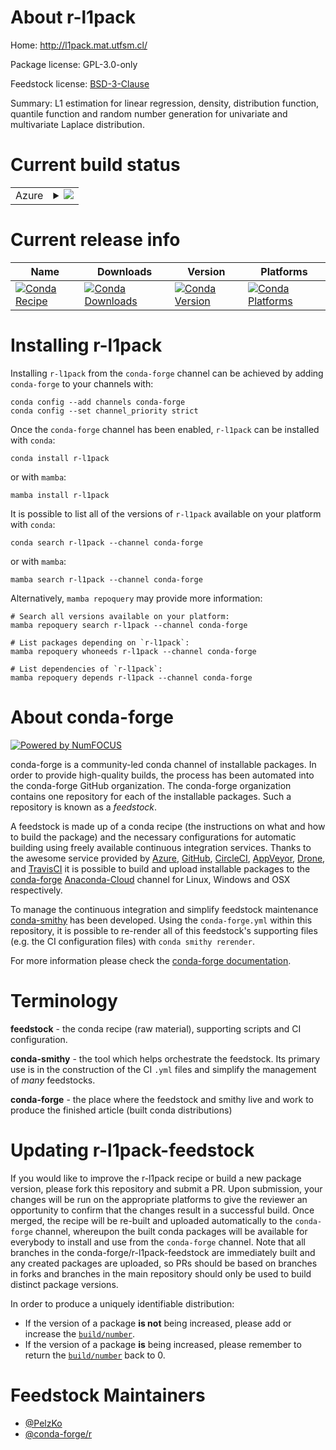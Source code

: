 About r-l1pack
==============

Home: http://l1pack.mat.utfsm.cl/

Package license: GPL-3.0-only

Feedstock license: [BSD-3-Clause](https://github.com/conda-forge/r-l1pack-feedstock/blob/main/LICENSE.txt)

Summary: L1 estimation for linear regression, density, distribution function, quantile function and random number generation for univariate and multivariate Laplace distribution.

Current build status
====================


<table>
    
  <tr>
    <td>Azure</td>
    <td>
      <details>
        <summary>
          <a href="https://dev.azure.com/conda-forge/feedstock-builds/_build/latest?definitionId=14003&branchName=main">
            <img src="https://dev.azure.com/conda-forge/feedstock-builds/_apis/build/status/r-l1pack-feedstock?branchName=main">
          </a>
        </summary>
        <table>
          <thead><tr><th>Variant</th><th>Status</th></tr></thead>
          <tbody><tr>
              <td>linux_64_r_base4.1</td>
              <td>
                <a href="https://dev.azure.com/conda-forge/feedstock-builds/_build/latest?definitionId=14003&branchName=main">
                  <img src="https://dev.azure.com/conda-forge/feedstock-builds/_apis/build/status/r-l1pack-feedstock?branchName=main&jobName=linux&configuration=linux_64_r_base4.1" alt="variant">
                </a>
              </td>
            </tr><tr>
              <td>linux_64_r_base4.2</td>
              <td>
                <a href="https://dev.azure.com/conda-forge/feedstock-builds/_build/latest?definitionId=14003&branchName=main">
                  <img src="https://dev.azure.com/conda-forge/feedstock-builds/_apis/build/status/r-l1pack-feedstock?branchName=main&jobName=linux&configuration=linux_64_r_base4.2" alt="variant">
                </a>
              </td>
            </tr><tr>
              <td>osx_64_r_base4.1</td>
              <td>
                <a href="https://dev.azure.com/conda-forge/feedstock-builds/_build/latest?definitionId=14003&branchName=main">
                  <img src="https://dev.azure.com/conda-forge/feedstock-builds/_apis/build/status/r-l1pack-feedstock?branchName=main&jobName=osx&configuration=osx_64_r_base4.1" alt="variant">
                </a>
              </td>
            </tr><tr>
              <td>osx_64_r_base4.2</td>
              <td>
                <a href="https://dev.azure.com/conda-forge/feedstock-builds/_build/latest?definitionId=14003&branchName=main">
                  <img src="https://dev.azure.com/conda-forge/feedstock-builds/_apis/build/status/r-l1pack-feedstock?branchName=main&jobName=osx&configuration=osx_64_r_base4.2" alt="variant">
                </a>
              </td>
            </tr><tr>
              <td>win_64</td>
              <td>
                <a href="https://dev.azure.com/conda-forge/feedstock-builds/_build/latest?definitionId=14003&branchName=main">
                  <img src="https://dev.azure.com/conda-forge/feedstock-builds/_apis/build/status/r-l1pack-feedstock?branchName=main&jobName=win&configuration=win_64_" alt="variant">
                </a>
              </td>
            </tr>
          </tbody>
        </table>
      </details>
    </td>
  </tr>
</table>

Current release info
====================

| Name | Downloads | Version | Platforms |
| --- | --- | --- | --- |
| [![Conda Recipe](https://img.shields.io/badge/recipe-r--l1pack-green.svg)](https://anaconda.org/conda-forge/r-l1pack) | [![Conda Downloads](https://img.shields.io/conda/dn/conda-forge/r-l1pack.svg)](https://anaconda.org/conda-forge/r-l1pack) | [![Conda Version](https://img.shields.io/conda/vn/conda-forge/r-l1pack.svg)](https://anaconda.org/conda-forge/r-l1pack) | [![Conda Platforms](https://img.shields.io/conda/pn/conda-forge/r-l1pack.svg)](https://anaconda.org/conda-forge/r-l1pack) |

Installing r-l1pack
===================

Installing `r-l1pack` from the `conda-forge` channel can be achieved by adding `conda-forge` to your channels with:

```
conda config --add channels conda-forge
conda config --set channel_priority strict
```

Once the `conda-forge` channel has been enabled, `r-l1pack` can be installed with `conda`:

```
conda install r-l1pack
```

or with `mamba`:

```
mamba install r-l1pack
```

It is possible to list all of the versions of `r-l1pack` available on your platform with `conda`:

```
conda search r-l1pack --channel conda-forge
```

or with `mamba`:

```
mamba search r-l1pack --channel conda-forge
```

Alternatively, `mamba repoquery` may provide more information:

```
# Search all versions available on your platform:
mamba repoquery search r-l1pack --channel conda-forge

# List packages depending on `r-l1pack`:
mamba repoquery whoneeds r-l1pack --channel conda-forge

# List dependencies of `r-l1pack`:
mamba repoquery depends r-l1pack --channel conda-forge
```


About conda-forge
=================

[![Powered by
NumFOCUS](https://img.shields.io/badge/powered%20by-NumFOCUS-orange.svg?style=flat&colorA=E1523D&colorB=007D8A)](https://numfocus.org)

conda-forge is a community-led conda channel of installable packages.
In order to provide high-quality builds, the process has been automated into the
conda-forge GitHub organization. The conda-forge organization contains one repository
for each of the installable packages. Such a repository is known as a *feedstock*.

A feedstock is made up of a conda recipe (the instructions on what and how to build
the package) and the necessary configurations for automatic building using freely
available continuous integration services. Thanks to the awesome service provided by
[Azure](https://azure.microsoft.com/en-us/services/devops/), [GitHub](https://github.com/),
[CircleCI](https://circleci.com/), [AppVeyor](https://www.appveyor.com/),
[Drone](https://cloud.drone.io/welcome), and [TravisCI](https://travis-ci.com/)
it is possible to build and upload installable packages to the
[conda-forge](https://anaconda.org/conda-forge) [Anaconda-Cloud](https://anaconda.org/)
channel for Linux, Windows and OSX respectively.

To manage the continuous integration and simplify feedstock maintenance
[conda-smithy](https://github.com/conda-forge/conda-smithy) has been developed.
Using the ``conda-forge.yml`` within this repository, it is possible to re-render all of
this feedstock's supporting files (e.g. the CI configuration files) with ``conda smithy rerender``.

For more information please check the [conda-forge documentation](https://conda-forge.org/docs/).

Terminology
===========

**feedstock** - the conda recipe (raw material), supporting scripts and CI configuration.

**conda-smithy** - the tool which helps orchestrate the feedstock.
                   Its primary use is in the construction of the CI ``.yml`` files
                   and simplify the management of *many* feedstocks.

**conda-forge** - the place where the feedstock and smithy live and work to
                  produce the finished article (built conda distributions)


Updating r-l1pack-feedstock
===========================

If you would like to improve the r-l1pack recipe or build a new
package version, please fork this repository and submit a PR. Upon submission,
your changes will be run on the appropriate platforms to give the reviewer an
opportunity to confirm that the changes result in a successful build. Once
merged, the recipe will be re-built and uploaded automatically to the
`conda-forge` channel, whereupon the built conda packages will be available for
everybody to install and use from the `conda-forge` channel.
Note that all branches in the conda-forge/r-l1pack-feedstock are
immediately built and any created packages are uploaded, so PRs should be based
on branches in forks and branches in the main repository should only be used to
build distinct package versions.

In order to produce a uniquely identifiable distribution:
 * If the version of a package **is not** being increased, please add or increase
   the [``build/number``](https://docs.conda.io/projects/conda-build/en/latest/resources/define-metadata.html#build-number-and-string).
 * If the version of a package **is** being increased, please remember to return
   the [``build/number``](https://docs.conda.io/projects/conda-build/en/latest/resources/define-metadata.html#build-number-and-string)
   back to 0.

Feedstock Maintainers
=====================

* [@PelzKo](https://github.com/PelzKo/)
* [@conda-forge/r](https://github.com/conda-forge/r/)

